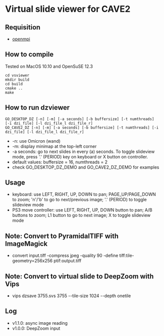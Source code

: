 # Virtual slide viewer for CAVE2

## Requisition

* [openmpi](http://www.open-mpi.org/)

## How to compile

Tested on MacOS 10.10 and OpenSuSE 12.3
```
cd vsviewer
mkdir build
cd build
cmake ..
make
```

## How to run dzviewer

```
GO_DESKTOP_DZ [-n] [-m] [-a seconds] [-b buffersize] [-t numthreads] [-i dzi_file] [-l dzi_file_l dzi_file_r]
GO_CAVE2_DZ [-n] [-m] [-a seconds] [-b buffersize] [-t numthreads] [-i dzi_file] [-l dzi_file_l dzi_file_r]
```
* -n: use Omicron (wand)
* -m: display minimap at the top-left corner
* -a seconds: go to next slides in every (a) seconds. To toggle slideview mode, press '.' (PERIOD) key on keyboard or X button on controller.
* default values: buffersize = 16, numthreads = 2
* check GO_DESKTOP_DZ_DEMO and GO_CAVE2_DZ_DEMO for examples

## Usage

- keyboard: use LEFT, RIGHT, UP, DOWN to pan; PAGE_UP/PAGE_DOWN to zoom; 'n'/'b' to go to next/previous image; '.' (PERIOD) to toggle slideview mode
- PS3 move controller: use LEFT, RIGHT, UP, DOWN button to pan; A/B buttons to zoom; L1 button to go to next image; X to toggle slideview mode

## Note: Convert to PyramidalTIFF with ImageMagick

- convert input.tiff -compress jpeg -quality 90 -define tiff:tile-geometry=256x256 ptif:output.tiff

## Note: Convert to virtual slide to DeepZoom with Vips

- vips dzsave 3755.svs 3755 --tile-size 1024 --depth onetile

## Log

* v1.1.0: async image reading
* v1.0.0: DeepZoom input
